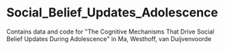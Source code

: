 # Social_Belief_Updates_Adolescence
Contains data and code for "The Cognitive Mechanisms That Drive Social Belief Updates During Adolescence" in Ma, Westhoff, van Duijvenvoorde
